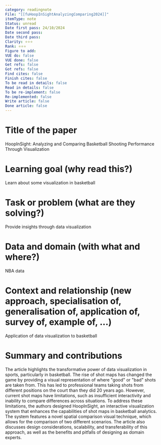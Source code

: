 ```yaml
---
category: readingnote
File: "[[fuHoopInSightAnalyzingComparing2024]]"
itemType: note
Status: unread
Date first pass: 24/10/2024
Date second pass: 
Date third pass: 
Clarity: ⭐️⭐️⭐️
Rank: ⭐️⭐️⭐️
Figure to add: 
VUE do: false
VUE done: false
Get refs: false
Got refs: false
Find cites: false
Finish cites: false
To be read in details: false
Read in details: false
To be re-implement: false
Re-implemented: false
Write article: false
Done article: false
---
```

# Title of the paper
HoopInSight: Analyzing and Comparing Basketball Shooting Performance Through Visualization

# Learning goal (why read this?)
Learn about some visualization in basketball

# Task or problem (what are they solving?)
Provide insights through data visualization

# Data and domain (with what and where?)
NBA data

# Context and relationship (new approach, specialisation of, generalisation of, application of, survey of, example of, ...)
Application of data visualization to basketball

# Summary and contributions

The article highlights the transformative power of data visualization in sports, particularly in basketball. The rise of shot maps has changed the game by providing a visual representation of where "good" or "bad" shots are taken from. This has led to professional teams taking shots from different positions on the court than they did 20 years ago.
However, current shot maps have limitations, such as insufficient interactivity and inability to compare differences across situations. To address these limitations, the authors designed HoopInSight, an interactive visualization system that enhances the capabilities of shot maps in basketball analytics.
The system features a novel spatial comparison visual technique, which allows for the comparison of two different scenarios. The article also discusses design considerations, scalability, and transferability of this approach, as well as the benefits and pitfalls of designing as domain experts.
